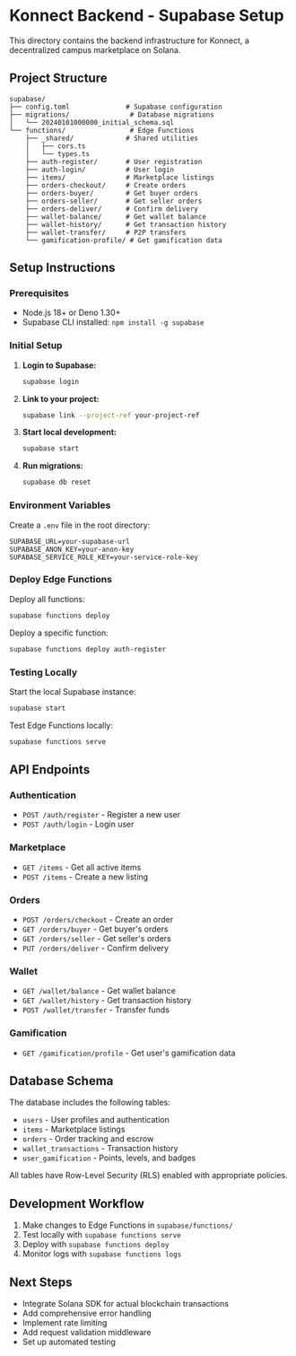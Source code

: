 # Konnect Backend - Supabase Setup

This directory contains the backend infrastructure for Konnect, a decentralized campus marketplace on Solana.

## Project Structure

```
supabase/
├── config.toml              # Supabase configuration
├── migrations/               # Database migrations
│   └── 20240101000000_initial_schema.sql
└── functions/                # Edge Functions
    ├── _shared/             # Shared utilities
    │   ├── cors.ts
    │   └── types.ts
    ├── auth-register/       # User registration
    ├── auth-login/          # User login
    ├── items/               # Marketplace listings
    ├── orders-checkout/     # Create orders
    ├── orders-buyer/        # Get buyer orders
    ├── orders-seller/       # Get seller orders
    ├── orders-deliver/      # Confirm delivery
    ├── wallet-balance/      # Get wallet balance
    ├── wallet-history/      # Get transaction history
    ├── wallet-transfer/     # P2P transfers
    └── gamification-profile/ # Get gamification data
```

## Setup Instructions

### Prerequisites

- Node.js 18+ or Deno 1.30+
- Supabase CLI installed: `npm install -g supabase`

### Initial Setup

1. **Login to Supabase:**
   ```bash
   supabase login
   ```

2. **Link to your project:**
   ```bash
   supabase link --project-ref your-project-ref
   ```

3. **Start local development:**
   ```bash
   supabase start
   ```

4. **Run migrations:**
   ```bash
   supabase db reset
   ```

### Environment Variables

Create a `.env` file in the root directory:

```env
SUPABASE_URL=your-supabase-url
SUPABASE_ANON_KEY=your-anon-key
SUPABASE_SERVICE_ROLE_KEY=your-service-role-key
```

### Deploy Edge Functions

Deploy all functions:
```bash
supabase functions deploy
```

Deploy a specific function:
```bash
supabase functions deploy auth-register
```

### Testing Locally

Start the local Supabase instance:
```bash
supabase start
```

Test Edge Functions locally:
```bash
supabase functions serve
```

## API Endpoints

### Authentication
- `POST /auth/register` - Register a new user
- `POST /auth/login` - Login user

### Marketplace
- `GET /items` - Get all active items
- `POST /items` - Create a new listing

### Orders
- `POST /orders/checkout` - Create an order
- `GET /orders/buyer` - Get buyer's orders
- `GET /orders/seller` - Get seller's orders
- `PUT /orders/deliver` - Confirm delivery

### Wallet
- `GET /wallet/balance` - Get wallet balance
- `GET /wallet/history` - Get transaction history
- `POST /wallet/transfer` - Transfer funds

### Gamification
- `GET /gamification/profile` - Get user's gamification data

## Database Schema

The database includes the following tables:
- `users` - User profiles and authentication
- `items` - Marketplace listings
- `orders` - Order tracking and escrow
- `wallet_transactions` - Transaction history
- `user_gamification` - Points, levels, and badges

All tables have Row-Level Security (RLS) enabled with appropriate policies.

## Development Workflow

1. Make changes to Edge Functions in `supabase/functions/`
2. Test locally with `supabase functions serve`
3. Deploy with `supabase functions deploy`
4. Monitor logs with `supabase functions logs`

## Next Steps

- Integrate Solana SDK for actual blockchain transactions
- Add comprehensive error handling
- Implement rate limiting
- Add request validation middleware
- Set up automated testing

